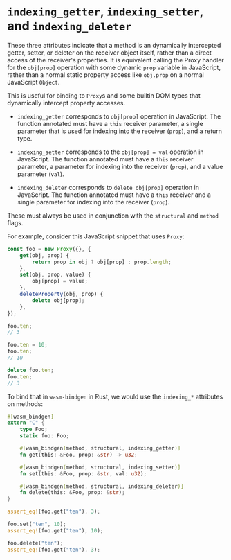 # `indexing_getter`, `indexing_setter`, and `indexing_deleter`

These three attributes indicate that a method is an dynamically intercepted
getter, setter, or deleter on the receiver object itself, rather than a direct
access of the receiver's properties. It is equivalent calling the Proxy handler
for the `obj[prop]` operation with some dynamic `prop` variable in JavaScript,
rather than a normal static property access like `obj.prop` on a normal
JavaScript `Object`.

This is useful for binding to `Proxy`s and some builtin DOM types that
dynamically intercept property accesses.

* `indexing_getter` corresponds to `obj[prop]` operation in JavaScript. The
  function annotated must have a `this` receiver parameter, a single parameter
  that is used for indexing into the receiver (`prop`), and a return type.

* `indexing_setter` corresponds to the `obj[prop] = val` operation in
  JavaScript. The function annotated must have a `this` receiver parameter, a
  parameter for indexing into the receiver (`prop`), and a value parameter
  (`val`).

* `indexing_deleter` corresponds to `delete obj[prop]` operation in
  JavaScript. The function annotated must have a `this` receiver and a single
  parameter for indexing into the receiver (`prop`).

These must always be used in conjunction with the `structural` and `method`
flags.

For example, consider this JavaScript snippet that uses `Proxy`:

```js
const foo = new Proxy({}, {
    get(obj, prop) {
        return prop in obj ? obj[prop] : prop.length;
    },
    set(obj, prop, value) {
        obj[prop] = value;
    },
    deleteProperty(obj, prop) {
        delete obj[prop];
    },
});

foo.ten;
// 3

foo.ten = 10;
foo.ten;
// 10

delete foo.ten;
foo.ten;
// 3
```

To bind that in `wasm-bindgen` in Rust, we would use the `indexing_*` attributes
on methods:

```rust
#[wasm_bindgen]
extern "C" {
    type Foo;
    static foo: Foo;

    #[wasm_bindgen(method, structural, indexing_getter)]
    fn get(this: &Foo, prop: &str) -> u32;

    #[wasm_bindgen(method, structural, indexing_setter)]
    fn set(this: &Foo, prop: &str, val: u32);

    #[wasm_bindgen(method, structural, indexing_deleter)]
    fn delete(this: &Foo, prop: &str);
}

assert_eq!(foo.get("ten"), 3);

foo.set("ten", 10);
assert_eq!(foo.get("ten"), 10);

foo.delete("ten");
assert_eq!(foo.get("ten"), 3);
```
